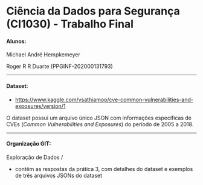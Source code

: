 Ciência da Dados para Segurança (CI1030) - Trabalho Final
=================
#### Alunos:

Michael André Hempkemeyer 

Roger R R Duarte (PPGINF-202000131793)

<hr >

#### Dataset: 
- https://www.kaggle.com/vsathiamoo/cve-common-vulnerabilities-and-exposures/version/1

O dataset possui um arquivo único JSON com informações específicas de CVEs (_Common Vulnerabilities and Exposures_) do período de 2005 a 2018.

<hr >

#### Organização GIT:

Exploração de Dados / 
 
 - contêm as respostas da prática 3, com detalhes do dataset e exemplos de três arquivos JSONs do dataset



    

